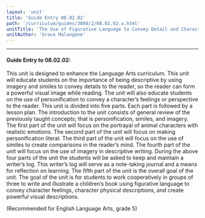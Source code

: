 ```yaml
---
layout: 'unit'
title: 'Guide Entry 08.02.02'
path: '/curriculum/guides/2008/2/08.02.02.x.html'
unitTitle: 'The Use of Figurative Language to Convey Detail and Character Feelings in Texts'
unitAuthor: 'Grace Malangone'
---
```


<body>
<hr/>
 <h4>
  Guide Entry to 08.02.02:
 </h4>
 <p>
  This unit is designed to enhance the Language Arts curriculum. This unit will educate students on the importance of being descriptive by using imagery and similes to convey details to the reader, so the reader can form a powerful visual image while reading. The unit will also educate students on the use of personification to convey a character’s feelings or perspective to the reader. This unit is divided into five parts. Each part is followed by a lesson plan. The introduction to the unit consists of general review of the previously taught concepts; that is personification, similes, and imagery. The first part of the unit will focus on the portrayal of animal characters with realistic emotions. The second part of the unit will focus on making personification literal. The third part of the unit will focus on the use of similes to create comparisons in the reader’s mind. The fourth part of the unit will focus on the use of imagery in descriptive writing. During the above four parts of the unit the students will be asked to keep and maintain a writer’s log. This writer’s log will serve as a note-taking journal and a means for reflection on learning. The fifth part of the unit is the overall goal of the unit. The goal of the unit is for students to work cooperatively in groups of three to write and illustrate a children’s book using figurative language to convey character feelings, character physical descriptions, and create powerful visual descriptions.
 </p>
<p>
  (Recommended for English Language Arts, grade 5)
 </p>

</body>
